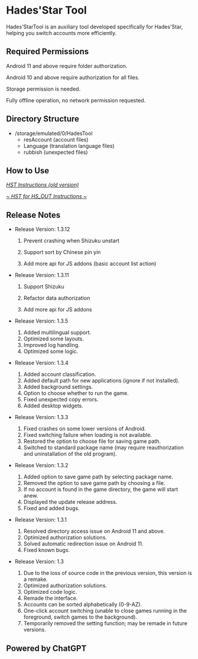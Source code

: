 # Hades'Star Tool

Hades'StarTool is an auxiliary tool developed specifically for Hades'Star, helping you switch accounts more efficiently.

## Required Permissions

Android 11 and above require folder authorization.

Android 10 and above require authorization for all files.

Storage permission is needed.

Fully offline operation, no network permission requested.

## Directory Structure

- /storage/emulated/0/HadesTool
  - resAccount (account files)
  - Language (translation language files)
  - rubbish (unexpected files)

## How to Use

[<i>HST Instructions (old version)</i>](https://www.bilibili.com/video/BV1Yg41147Hm/?share_source=copy_web&vd_source=ce022a5957ae220f7de93c3d9a4dfba2)

[<i>~ HST for HS_OUT Instructions ~</i>](https://www.bilibili.com/video/BV14Z421p7cY/?share_source=copy_web&vd_source=ce022a5957ae220f7de93c3d9a4dfba2)

## Release Notes
- Release Version: 1.3.12

  1. Prevent crashing when Shizuku unstart

  2. Support sort by Chinese pin yin

  3. Add more api for JS addons (basic account list action)

- Release Version: 1.3.11

  1. Support Shizuku

  2. Refactor data authorization

  3. Add more api for JS addons

- Release Version: 1.3.5
  1. Added multilingual support.
  2. Optimized some layouts.
  3. Improved log handling.
  4. Optimized some logic.

- Release Version: 1.3.4
  1. Added account classification.
  2. Added default path for new applications (ignore if not installed).
  3. Added background settings.
  4. Option to choose whether to run the game.
  5. Fixed unexpected copy errors.
  6. Added desktop widgets.

- Release Version: 1.3.3
  1. Fixed crashes on some lower versions of Android.
  2. Fixed switching failure when loading is not available.
  3. Restored the option to choose file for saving game path.
  4. Switched to standard package name (may require reauthorization and uninstallation of the old program).

- Release Version: 1.3.2
  1. Added option to save game path by selecting package name.
  2. Removed the option to save game path by choosing a file.
  3. If no account is found in the game directory, the game will start anew.
  4. Displayed the update release address.
  5. Fixed and added bugs.

- Release Version: 1.3.1
  1. Resolved directory access issue on Android 11 and above.
  2. Optimized authorization solutions.
  3. Solved automatic redirection issue on Android 11.
  4. Fixed known bugs.

- Release Version: 1.3
  1. Due to the loss of source code in the previous version, this version is a remake.
  2. Optimized authorization solutions.
  3. Optimized code logic.
  4. Remade the interface.
  5. Accounts can be sorted alphabetically (0-9-AZ).
  6. One-click account switching (unable to close games running in the foreground, switch games to the background).
  7. Temporarily removed the setting function; may be remade in future versions.

## Powered by ChatGPT
